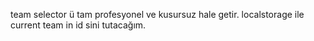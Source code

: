team selector ü tam profesyonel ve kusursuz hale getir. localstorage ile current team in id sini tutacağım.